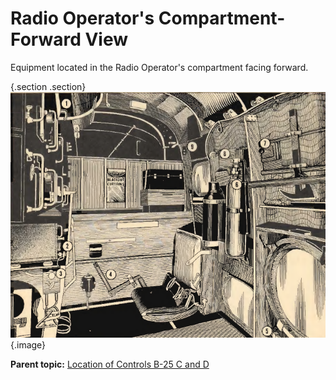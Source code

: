 
Radio Operator\'s Compartment-Forward View
==========================================


Equipment located in the Radio Operator\'s compartment facing forward.

 {.section .section}
![](../images/radio_operators_compartment-forward_view.png){.image}





**Parent topic:** [Location of Controls B-25 C and
D](../mdita/location_of_controls_b_25_c_and_d.md "An overview of the airplane's key controls and their locations.")



